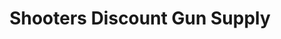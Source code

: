 ---
title: "Shooters Discount Gun Supply"
url: /kenly/shooters-discount-gun-supply/
shop: weapons
---
